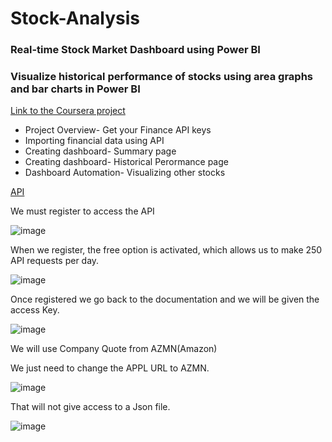 # Stock-Analysis
### Real-time Stock Market Dashboard using Power BI

### Visualize historical performance of stocks using area graphs and bar charts in Power BI

[Link to the Coursera project](https://www.coursera.org/projects/build-a-real-time-stock-market-dashboard-using-power-bi)

- Project Overview- Get your Finance API keys
- Importing financial data using API
- Creating dashboard- Summary page
- Creating dashboard- Historical Perormance page
- Dashboard Automation- Visualizing other stocks

[API](https://site.financialmodelingprep.com/developer/docs)

We must register to access the API

![image](https://user-images.githubusercontent.com/78714438/168646585-0bc81338-d91e-4326-a1c8-0c3b82989ac1.png)

When we register, the free option is activated, which allows us to make 250 API requests per day.

![image](https://user-images.githubusercontent.com/78714438/168646687-49d1d66f-9e0f-4b09-974f-d40846846e3d.png)

Once registered we go back to the documentation and we will be given the access Key.

![image](https://user-images.githubusercontent.com/78714438/168646769-3bd88471-02c3-40f3-af12-3bb4713711fc.png)

We will use Company Quote from AZMN(Amazon) 

We just need to change the APPL URL to AZMN.

![image](https://user-images.githubusercontent.com/78714438/168646906-be80a0c1-9bb0-4265-a86f-84f6ecc18a4e.png)

That will not give access to a Json file.

![image](https://user-images.githubusercontent.com/78714438/168647036-aa1449c5-59bc-42a0-a6b3-e0dac109230d.png)




